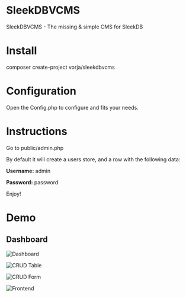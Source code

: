 # SleekDBVCMS
 SleekDBVCMS - The missing & simple CMS for SleekDB
 
# Install
composer create-project vorja/sleekdbvcms

# Configuration

Open the Config.php to configure and fits your needs.

# Instructions

Go to public/admin.php

By default it will create a users store, and a row with the following data:

**Username:** admin

**Password:** password

Enjoy!

# Demo

## Dashboard

![Dashboard](https://raw.githubusercontent.com/vorja/SleekDBVCMS/main/demo/dashboard.PNG)

![CRUD Table](https://raw.githubusercontent.com/vorja/SleekDBVCMS/main/demo/table.PNG)

![CRUD Form](https://raw.githubusercontent.com/vorja/SleekDBVCMS/main/demo/edit.PNG)

![Frontend](https://raw.githubusercontent.com/vorja/SleekDBVCMS/main/demo/frontend.PNG)